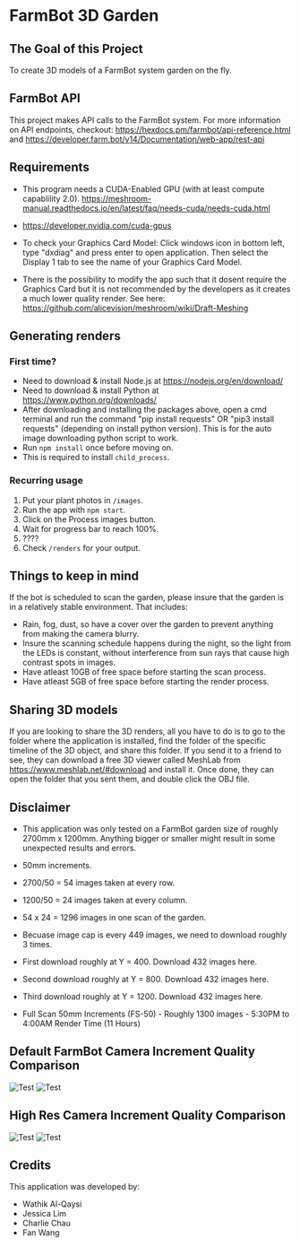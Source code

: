 # FarmBot 3D Garden

## The Goal of this Project
To create 3D models of a FarmBot system garden on the fly.

## FarmBot API
This project makes API calls to the FarmBot system. 
For more information on API endpoints, checkout: https://hexdocs.pm/farmbot/api-reference.html and https://developer.farm.bot/v14/Documentation/web-app/rest-api

## Requirements
- This program needs a CUDA-Enabled GPU (with at least compute capablility 2.0). https://meshroom-manual.readthedocs.io/en/latest/faq/needs-cuda/needs-cuda.html
- https://developer.nvidia.com/cuda-gpus
- To check your Graphics Card Model: Click windows icon in bottom left, type "dxdiag" and press enter to open application. Then select the Display 1 tab to see the name of your Graphics Card Model.

- There is the possibility to modify the app such that it dosent require the Graphics Card but it is not recommended by the developers as it creates a much lower quality render. See here: https://github.com/alicevision/meshroom/wiki/Draft-Meshing

## Generating renders
### First time?
- Need to download & install Node.js at https://nodejs.org/en/download/
- Need to download & install Python at https://www.python.org/downloads/
- After downloading and installing the packages above, open a cmd terminal and run the command "pip install requests" OR "pip3 install requests" (depending on install python version). This is for the auto image downloading python script to work.
- Run `npm install` once before moving on.
- This is required to install `child_process`.


### Recurring usage
1. Put your plant photos in `/images`.
2. Run the app with `npm start`.
3. Click on the Process images button.
4. Wait for progress bar to reach 100%.
5. ????
6. Check `/renders` for your output.

## Things to keep in mind
If the bot is scheduled to scan the garden, please insure that the garden is in a relatively stable environment. 
That includes:
- Rain, fog, dust, so have a cover over the garden to prevent anything from making the camera blurry.
- Insure the scanning schedule happens during the night, so the light from the LEDs is constant, without interference from sun rays that cause high contrast spots in images.
- Have atleast 10GB of free space before starting the scan process.
- Have atleast 5GB of free space before starting the render process.

## Sharing 3D models
If you are looking to share the 3D renders, all you have to do is to go to the folder where the application is installed, find the folder of the specific timeline of the 3D object, and share this folder. If you send it to a friend to see, they can download a free 3D viewer called MeshLab from https://www.meshlab.net/#download and install it. Once done, they can open the folder that you sent them, and double click the OBJ file.

## Disclaimer
- This application was only tested on a FarmBot garden size of roughly 2700mm x 1200mm. Anything bigger or smaller might result in some unexpected results and errors.

- 50mm increments. 
- 2700/50 = 54 images taken at every row. 
- 1200/50 = 24 images taken at every column. 
- 54 x 24 = 1296 images in one scan of the garden. 
- Becuase image cap is every 449 images, we need to download roughly 3 times. 
- First download roughly at Y = 400. Download 432 images here.
- Second download roughly at Y = 800. Download 432 images here.
- Third download roughly at Y = 1200. Download 432 images here.

- Full Scan 50mm Increments (FS-50) - Roughly 1300 images - 5:30PM to 4:00AM Render Time (11 Hours)

## Default FarmBot Camera Increment Quality Comparison
![Test](https://gitops.westernsydney.edu.au/professional-experience/spring-2021/PS2102/farmbot-3d-garden/-/raw/master/img/Render%20Quality%20Comparison%20(Using%20the%20default%20Farmbot%20camera).png)
![Test](https://gitops.westernsydney.edu.au/professional-experience/spring-2021/PS2102/farmbot-3d-garden/-/raw/master/img/Render%20Quality%20Comparison%20(Using%20the%20default%20Farmbot%20camera)%202.png)

## High Res Camera Increment Quality Comparison
![Test](https://gitops.westernsydney.edu.au/professional-experience/spring-2021/PS2102/farmbot-3d-garden/-/raw/master/img/Render%20Quality%20Comparison%20(Using%20a%20high%20res%20camera).png)
![Test](https://gitops.westernsydney.edu.au/professional-experience/spring-2021/PS2102/farmbot-3d-garden/-/raw/master/img/Render%20Quality%20Comparison%20(Using%20a%20high%20res%20camera)%202.png)


## Credits
This application was developed by:
- Wathik Al-Qaysi
- Jessica Lim
- Charlie Chau
- Fan Wang


